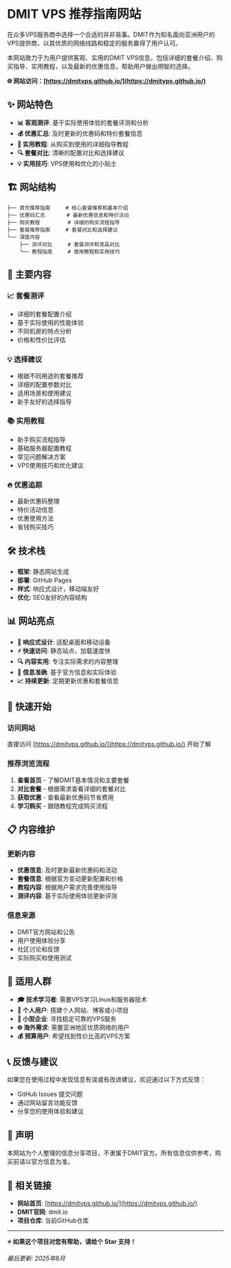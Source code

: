 # DMIT VPS 推荐指南网站

在众多VPS服务商中选择一个合适的并非易事。DMIT作为知名面向亚洲用户的VPS提供商，以其优质的网络线路和稳定的服务赢得了用户认可。

本网站致力于为用户提供客观、实用的DMIT VPS信息，包括详细的套餐介绍、购买指导、实用教程，以及最新的优惠信息，帮助用户做出明智的选择。

**🌐 网站访问：[https://dmitvps.github.io/](https://dmitvps.github.io/)**

## ✨ 网站特色

- **📊 客观测评**: 基于实际使用体验的套餐评测和分析
- **💰 优惠汇总**: 及时更新的优惠码和特价套餐信息
- **📖 实用教程**: 从购买到使用的详细指导教程
- **🔍 套餐对比**: 清晰的配置对比和选择建议
- **💡 实用技巧**: VPS使用和优化的小贴士

## 🏗️ 网站结构

```
├── 首页推荐指南     # 核心套餐推荐和基本介绍
├── 优惠码汇总       # 最新优惠信息和特价活动  
├── 购买教程         # 详细的购买流程指导
├── 套餐推荐指南     # 套餐对比和选择建议
└── 深度内容
    ├── 测评对比     # 套餐测评和竞品对比
    └── 教程指南     # 使用教程和实用技巧
```

## 🎨 主要内容

### 📈 套餐测评
- 详细的套餐配置介绍
- 基于实际使用的性能体验
- 不同机房的特点分析
- 价格和性价比评估

### 💡 选择建议  
- 根据不同用途的套餐推荐
- 详细的配置参数对比
- 适用场景和使用建议
- 新手友好的选择指导

### 📚 实用教程
- 新手购买流程指导
- 基础服务器配置教程
- 常见问题解决方案
- VPS使用技巧和优化建议

### 🔥 优惠追踪
- 最新优惠码整理
- 特价活动信息
- 优惠使用方法
- 省钱购买技巧

## 🛠️ 技术栈

- **框架**: 静态网站生成
- **部署**: GitHub Pages
- **样式**: 响应式设计，移动端友好
- **优化**: SEO友好的内容结构

## 📊 网站亮点

- **📱 响应式设计**: 适配桌面和移动设备
- **⚡ 快速访问**: 静态站点，加载速度快
- **🔍 内容实用**: 专注实际需求的内容整理
- **🎯 信息准确**: 基于官方信息和实际体验
- **📈 持续更新**: 定期更新优惠和套餐信息

## 🚀 快速开始

### 访问网站
直接访问 [https://dmitvps.github.io/](https://dmitvps.github.io/) 开始了解

### 推荐浏览流程
1. **查看首页** - 了解DMIT基本情况和主要套餐
2. **对比套餐** - 根据需求查看详细的套餐对比
3. **获取优惠** - 查看最新优惠码节省费用
4. **学习购买** - 跟随教程完成购买流程

## 📋 内容维护

### 更新内容
- **优惠信息**: 及时更新最新优惠码和活动
- **套餐信息**: 根据官方变动更新配置和价格  
- **教程内容**: 根据用户需求完善使用指导
- **测评内容**: 基于实际使用体验更新评测

### 信息来源
- DMIT官方网站和公告
- 用户使用体验分享
- 社区讨论和反馈
- 实际购买和使用测试

## 🎯 适用人群

- **🎓 技术学习者**: 需要VPS学习Linux和服务器技术
- **💼 个人用户**: 搭建个人网站、博客或小项目
- **🏢 小型企业**: 寻找稳定可靠的VPS服务
- **🌐 海外需求**: 需要亚洲地区优质网络的用户
- **💰 预算用户**: 希望找到性价比高的VPS方案

## 📞 反馈与建议

如果您在使用过程中发现信息有误或有改进建议，欢迎通过以下方式反馈：
- GitHub Issues 提交问题
- 通过网站留言功能反馈
- 分享您的使用体验和建议

## 📄 声明

本网站为个人整理的信息分享项目，不隶属于DMIT官方。所有信息仅供参考，购买前请以官方信息为准。

## 🔗 相关链接

- **网站首页**: [https://dmitvps.github.io/](https://dmitvps.github.io/)
- **DMIT官网**: dmit.io
- **项目仓库**: 当前GitHub仓库

---

**⭐ 如果这个项目对您有帮助，请给个 Star 支持！**

*最后更新: 2025年8月*